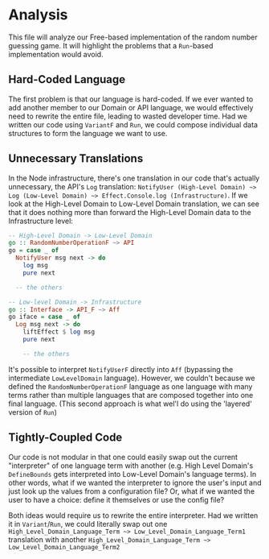# Analysis

This file will analyze our Free-based implementation of the random number guessing game. It will highlight the problems that a `Run`-based implementation would avoid.

## Hard-Coded Language

The first problem is that our language is hard-coded. If we ever wanted to add another member to our Domain or API language, we would effectively need to rewrite the entire file, leading to wasted developer time. Had we written our code using `VariantF` and `Run`, we could compose individual data structures to form the language we want to use.

## Unnecessary Translations

In the Node infrastructure, there's one translation in our code that's actually unnecessary, the API's `Log` translation: `NotifyUser (High-Level Domain) ~> Log (Low-Level Domain) ~> Effect.Console.log (Infrastructure)`. If we look at the High-Level Domain to Low-Level Domain translation, we can see that it does nothing more than forward the High-Level Domain data to the Infrastructure level:
```purescript
-- High-Level Domain -> Low-Level Domain
go :: RandomNumberOperationF ~> API
go = case _ of
  NotifyUser msg next -> do
    log msg
    pure next

  -- the others

-- Low-level Domain -> Infrastructure
go :: Interface -> API_F ~> Aff
go iface = case _ of
  Log msg next -> do
    liftEffect $ log msg
    pure next

    -- the others
```

It's possible to interpret `NotifyUserF` directly into `Aff` (bypassing the intermediate `LowLevelDomain` language). However, we couldn't because we defined the `RandomNumberOperationF` language as one language with many terms rather than multiple languages that are composed together into one final language. (This second approach is what wel'l do using the 'layered' version of `Run`)

## Tightly-Coupled Code

Our code is not modular in that one could easily swap out the current "interpreter" of one language term with another (e.g. High Level Domain's `DefineBounds` gets interpreted into Low-Level Domain's language terms). In other words, what if we wanted the interpreter to ignore the user's input and just look up the values from a configuration file? Or, what if we wanted the user to have a choice: define it themselves or use the config file?

Both ideas would require us to rewrite the entire interpreter. Had we written it in `Variant`/`Run`, we could literally swap out one `High_Level_Domain_Language_Term ~> Low_Level_Domain_Language_Term1` translation with another `High_Level_Domain_Language_Term ~> Low_Level_Domain_Language_Term2`
